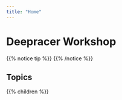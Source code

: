 ```yaml
---
title: "Home"
---
```


# Deepracer Workshop

{{% notice tip %}}
{{% /notice %}}

## Topics

{{% children %}}
